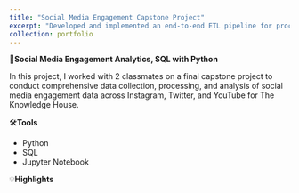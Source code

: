```yaml
---
title: "Social Media Engagement Capstone Project"
excerpt: "Developed and implemented an end-to-end ETL pipeline for processing social media engagement data across Instragram, Twitter, and YouTube. The pipeline encompassed extracting raw data, performing data transformation using **Python**, ochestrating the pipeline on PostgreSQL, and creating a dashboard using **Tableau**. [View Code on GitHub](https://github.com/tpham16/FIFA-21-Players/tree/main) <br/><img src='/images/SocialMediaEngagementDashboard.png' width='50%'>"
collection: portfolio
---
```


📱**Social Media Engagement Analytics, SQL with Python** 

In this project, I worked with 2 classmates on a final capstone project to conduct comprehensive data collection, processing, and analysis of
social media engagement data across Instagram, Twitter, and YouTube for The Knowledge House. 

🛠️**Tools**
* Python
* SQL
* Jupyter Notebook

💡**Highlights** 
